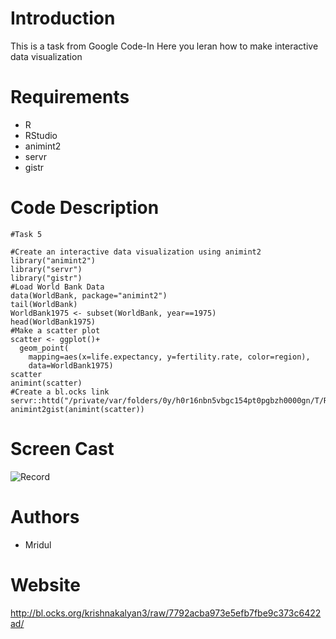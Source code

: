 # Introduction
This is a task from Google Code-In
Here you leran how to make interactive data visualization

# Requirements
- R
- RStudio
- animint2 
- servr
- gistr

# Code Description
```
#Task 5

#Create an interactive data visualization using animint2
library("animint2")
library("servr")
library("gistr")
#Load World Bank Data
data(WorldBank, package="animint2")
tail(WorldBank)
WorldBank1975 <- subset(WorldBank, year==1975)
head(WorldBank1975)
#Make a scatter plot
scatter <- ggplot()+
  geom_point(
    mapping=aes(x=life.expectancy, y=fertility.rate, color=region),
    data=WorldBank1975)
scatter
animint(scatter)
#Create a bl.ocks link
servr::httd("/private/var/folders/0y/h0r16nbn5vbgc154pt0pgbzh0000gn/T/RtmpQln7eg/filea7e63df00e0e")
animint2gist(animint(scatter))
```
# Screen Cast
![Record](http://g.recordit.co/R2A48Zu1vn.gif)

# Authors
- Mridul

# Website
http://bl.ocks.org/krishnakalyan3/raw/7792acba973e5efb7fbe9c373c6422ad/
